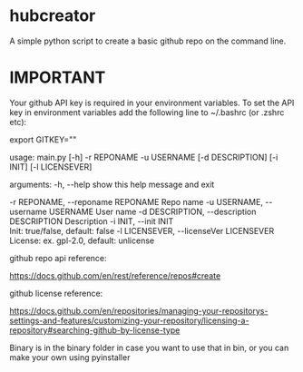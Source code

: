 # hubcreator
A simple python script to create a basic github repo on the command line.

# IMPORTANT
Your github API key is required in your environment variables.
To set the API key in environment variables add the following line to ~/.bashrc (or .zshrc etc):

export GITKEY="<key value>"


usage: main.py [-h] -r REPONAME -u USERNAME [-d DESCRIPTION] [-i INIT] [-l LICENSEVER]

arguments:
  -h, --help            show this help message and exit

  -r REPONAME, --reponame REPONAME
                        Repo name
  -u USERNAME, --username USERNAME
                        User name
  -d DESCRIPTION, --description DESCRIPTION
                        Description
  -i INIT, --init INIT  
                        Init: true/false, default: false
  -l LICENSEVER, --licenseVer LICENSEVER
                        License: ex. gpl-2.0, default: unlicense

github repo api reference:

https://docs.github.com/en/rest/reference/repos#create

github license reference:

https://docs.github.com/en/repositories/managing-your-repositorys-settings-and-features/customizing-your-repository/licensing-a-repository#searching-github-by-license-type

Binary is in the binary folder in case you want to use that in bin, or you can make your own using pyinstaller
